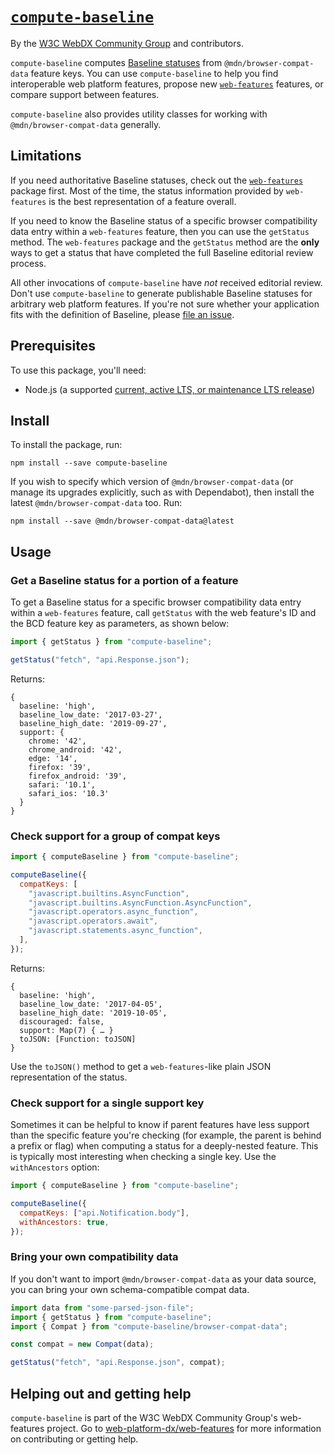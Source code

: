 # [`compute-baseline`](https://github.com/web-platform-dx/web-features/)

By the [W3C WebDX Community Group](https://www.w3.org/community/webdx/) and contributors.

`compute-baseline` computes [Baseline statuses](https://github.com/web-platform-dx/web-features/blob/main/docs/baseline.md) from `@mdn/browser-compat-data` feature keys.
You can use `compute-baseline` to help you find interoperable web platform features, propose new [`web-features`](https://github.com/web-platform-dx/web-features/) features, or compare support between features.

`compute-baseline` also provides utility classes for working with `@mdn/browser-compat-data` generally.

## Limitations

If you need authoritative Baseline statuses, check out the [`web-features`](https://github.com/web-platform-dx/web-features/tree/main/packages/web-features) package first.
Most of the time, the status information provided by `web-features` is the best representation of a feature overall.

If you need to know the Baseline status of a specific browser compatibility data entry within a `web-features` feature, then you can use the `getStatus` method.
The `web-features` package and the `getStatus` method are the **only** ways to get a status that have completed the full Baseline editorial review process.

All other invocations of `compute-baseline` have _not_ received editorial review.
Don't use `compute-baseline` to generate publishable Baseline statuses for arbitrary web platform features.
If you're not sure whether your application fits with the definition of Baseline, please [file an issue](https://github.com/web-platform-dx/web-features/issues/new).

## Prerequisites

To use this package, you'll need:

- Node.js (a supported [current, active LTS, or maintenance LTS release](https://nodejs.org/en/about/previous-releases))

## Install

To install the package, run:

`npm install --save compute-baseline`

If you wish to specify which version of `@mdn/browser-compat-data` (or manage its upgrades explicitly, such as with Dependabot), then install the latest `@mdn/browser-compat-data` too.
Run:

`npm install --save @mdn/browser-compat-data@latest`

## Usage

### Get a Baseline status for a portion of a feature

To get a Baseline status for a specific browser compatibility data entry within a `web-features` feature, call `getStatus` with the web feature's ID and the BCD feature key as parameters, as shown below:

```javascript
import { getStatus } from "compute-baseline";

getStatus("fetch", "api.Response.json");
```

Returns:

```
{
  baseline: 'high',
  baseline_low_date: '2017-03-27',
  baseline_high_date: '2019-09-27',
  support: {
    chrome: '42',
    chrome_android: '42',
    edge: '14',
    firefox: '39',
    firefox_android: '39',
    safari: '10.1',
    safari_ios: '10.3'
  }
}
```

### Check support for a group of compat keys

```javascript
import { computeBaseline } from "compute-baseline";

computeBaseline({
  compatKeys: [
    "javascript.builtins.AsyncFunction",
    "javascript.builtins.AsyncFunction.AsyncFunction",
    "javascript.operators.async_function",
    "javascript.operators.await",
    "javascript.statements.async_function",
  ],
});
```

Returns:

```
{
  baseline: 'high',
  baseline_low_date: '2017-04-05',
  baseline_high_date: '2019-10-05',
  discouraged: false,
  support: Map(7) { … }
  toJSON: [Function: toJSON]
}
```

Use the `toJSON()` method to get a `web-features`-like plain JSON representation of the status.

### Check support for a single support key

Sometimes it can be helpful to know if parent features have less support than the specific feature you're checking (for example, the parent is behind a prefix or flag) when computing a status for a deeply-nested feature.
This is typically most interesting when checking a single key.
Use the `withAncestors` option:

```javascript
import { computeBaseline } from "compute-baseline";

computeBaseline({
  compatKeys: ["api.Notification.body"],
  withAncestors: true,
});
```

### Bring your own compatibility data

If you don't want to import `@mdn/browser-compat-data` as your data source, you can bring your own schema-compatible compat data.

```javascript
import data from "some-parsed-json-file";
import { getStatus } from "compute-baseline";
import { Compat } from "compute-baseline/browser-compat-data";

const compat = new Compat(data);

getStatus("fetch", "api.Response.json", compat);
```

<!-- TODO: API reference -->

## Helping out and getting help

`compute-baseline` is part of the W3C WebDX Community Group's web-features project.
Go to [web-platform-dx/web-features](https://github.com/web-platform-dx/web-features/) for more information on contributing or getting help.
